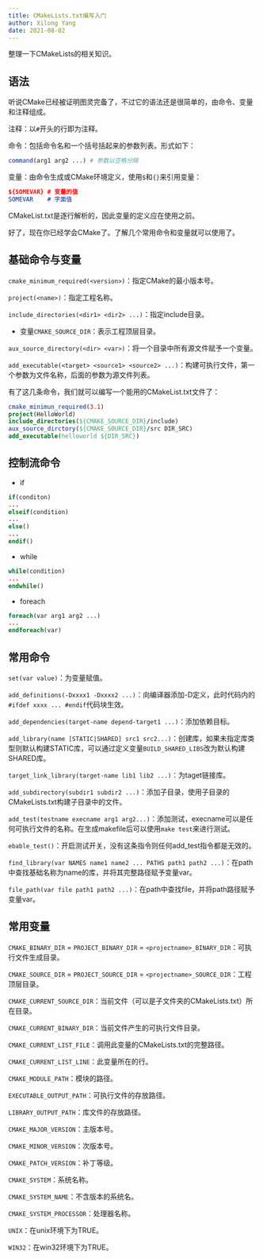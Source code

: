 ```yaml
---
title: CMakeLists.txt编写入门
author: Xilong Yang
date: 2021-08-02
---
```


整理一下CMakeLists的相关知识。

## 语法

听说CMake已经被证明图灵完备了，不过它的语法还是很简单的，由命令、变量和注释组成。

注释：以`#`开头的行即为注释。

命令：包括命令名和一个括号括起来的参数列表。形式如下：

```Cmake
command(arg1 arg2 ...) # 参数以空格分隔
```

变量：由命令生成或CMake环境定义，使用`$`和`{}`来引用变量：

```cmake
${SOMEVAR} # 变量的值
SOMEVAR    # 字面值
```

CMakeList.txt是逐行解析的，因此变量的定义应在使用之前。

好了，现在你已经学会CMake了。了解几个常用命令和变量就可以使用了。

## 基础命令与变量

`cmake_minimum_required(<version>)`：指定CMake的最小版本号。

`project(<name>)`：指定工程名称。

`include_directories(<dir1> <dir2> ...)`：指定include目录。

* 变量`CMAKE_SOURCE_DIR`：表示工程顶层目录。

`aux_source_directory(<dir> <var>)`：将一个目录中所有源文件赋予一个变量。

`add_executable(<target> <source1> <source2> ...)`：构建可执行文件，第一个参数为文件名称，后面的参数为源文件列表。

有了这几条命令，我们就可以编写一个能用的CMakeList.txt文件了：

```cmake
cmake_minimun_required(3.1)
project(HelloWorld)
include_directories(${CMAKE_SOURCE_DIR}/include)
aux_source_dirctory(${CMAKE_SOURCE_DIR}/src DIR_SRC)
add_executable(helloworld ${DIR_SRC})
```

## 控制流命令

* if

```cmake
if(conditon)
...
elseif(condition)
...
else()
...
endif()
```

* while

```cmake
while(condition)
...
endwhile()
```

* foreach

```cmake
foreach(var arg1 arg2 ...)
...
endforeach(var)
```

## 常用命令

`set(var value)`：为变量赋值。

`add_definitions(-Dxxxx1 -Dxxxx2 ...)`：向编译器添加-D定义，此时代码内的`#ifdef xxxx ... #endif`代码块生效。

`add_dependencies(target-name depend-target1 ...)`：添加依赖目标。

`add_library(name [STATIC|SHARED] src1 src2...)`：创建库，如果未指定库类型则默认构建STATIC库，可以通过定义变量`BUILD_SHARED_LIBS`改为默认构建SHARED库。

`target_link_library(target-name lib1 lib2 ...)`：为taget链接库。

`add_subdirectory(subdir1 subdir2 ...)`：添加子目录，使用子目录的CMakeLists.txt构建子目录中的文件。

`add_test(testname execname arg1 arg2...)`：添加测试，execname可以是任何可执行文件的名称。在生成makefile后可以使用`make test`来进行测试。

`ebable_test()`：开启测试开关，没有这条指令则任何add_test指令都是无效的。

`find_library(var NAMES name1 name2 ... PATHS path1 path2 ...)`：在path中查找基础名称为name的库，并将其完整路径赋予变量var。

`file_path(var file path1 path2 ...)`：在path中查找file，并将path路径赋予变量var。

## 常用变量

`CMAKE_BINARY_DIR` = `PROJECT_BINARY_DIR` = `<projectname>_BINARY_DIR`：可执行文件生成目录。

`CMAKE_SOURCE_DIR` = `PROJECT_SOURCE_DIR` = `<projectname>_SOURCE_DIR`：工程顶层目录。

`CMAKE_CURRENT_SOURCE_DIR`：当前文件（可以是子文件夹的CMakeLists.txt）所在目录。

`CMAKE_CURRENT_BINARY_DIR`：当前文件产生的可执行文件目录。

`CMAKE_CURRENT_LIST_FILE`：调用此变量的CMakeLists.txt的完整路径。

`CMAKE_CURRENT_LIST_LINE`：此变量所在的行。

`CMAKE_MODULE_PATH`：模块的路径。

`EXECUTABLE_OUTPUT_PATH`：可执行文件的存放路径。

`LIBRARY_OUTPUT_PATH`：库文件的存放路径。

`CMAKE_MAJOR_VERSION`：主版本号。

`CMAKE_MINOR_VERSION`：次版本号。

`CMAKE_PATCH_VERSION`：补丁等级。

`CMAKE_SYSTEM`：系统名称。

`CMAKE_SYSTEM_NAME`：不含版本的系统名。

`CMAKE_SYSTEM_PROCESSOR`：处理器名称。

`UNIX`：在unix环境下为TRUE。

`WIN32`：在win32环境下为TRUE。

